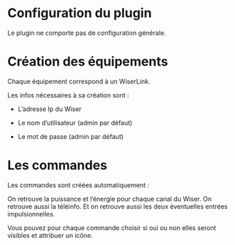 Configuration du plugin 
=======================

Le plugin ne comporte pas de configuration générale.

Création des équipements 
========================

Chaque équipement correspond à un WiserLink.

Les infos nécessaires à sa création sont :

-   L’adresse Ip du Wiser

-   Le nom d’utilisateur (admin par défaut)

-   Le mot de passe (admin par défaut)

Les commandes 
=============

Les commandes sont créées automatiquement :

On retrouve la puissance et l’énergie pour chaque canal du Wiser. On
retrouve aussi la téléinfo. Et on retrouve aussi les deux éventuelles
entrées impulsionnelles.

Vous pouvez pour chaque commande choisir si oui ou non elles seront
visibles et attribuer un icône.
